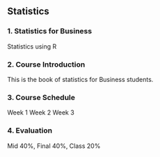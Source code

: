 ## Statistics

### 1. Statistics for Business
Statistics using R

### 2. Course Introduction
This is the book of statistics for Business students.

### 3. Course Schedule
Week 1
Week 2
Week 3

### 4. Evaluation
Mid 40%, Final 40%, Class 20%
